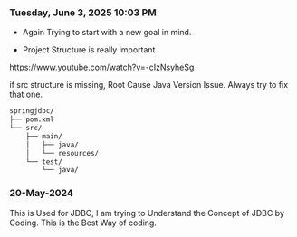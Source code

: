 ### Tuesday, June 3, 2025 10:03 PM
- Again Trying to start with a new goal in mind.



- Project Structure is really important 

https://www.youtube.com/watch?v=-cIzNsyheSg

if src structure is missing, Root Cause
Java Version Issue.
Always try to fix that one.



```md
springjdbc/
├── pom.xml
└── src/
    ├── main/
    │   ├── java/
    │   └── resources/
    └── test/
        └── java/

```

### 20-May-2024
This is Used for JDBC,
I am trying to Understand the Concept of JDBC by Coding.
This is the Best Way of coding.

